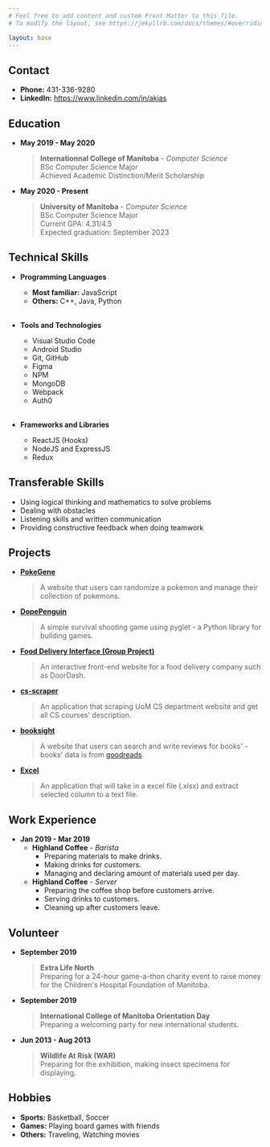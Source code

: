 ```yaml
---
# Feel free to add content and custom Front Matter to this file.
# To modify the layout, see https://jekyllrb.com/docs/themes/#overriding-theme-defaults

layout: base
---
```


## Contact

* **Phone:** 431-336-9280
* **LinkedIn:** <https://www.linkedin.com/in/akias>

## Education

* **May 2019 - May 2020**
  > **Internationnal College of Manitoba** - _Computer Science_  
    BSc Computer Science Major  
    Achieved Academic Distinction/Merit Scholarship

* **May 2020 - Present**
  > **University of Manitoba** - _Computer Science_  
    BSc Computer Science Major  
    Current GPA: 4.31/4.5  
    Expected graduation: September 2023

## Technical Skills

* **Programming Languages**
  * **Most familiar:** JavaScript  
  * **Others:** C++, Java, Python
  <br>

* **Tools and Technologies**
  * Visual Studio Code
  * Android Studio
  * Git, GitHub
  * Figma
  * NPM
  * MongoDB
  * Webpack
  * Auth0
  <br>

* **Frameworks and Libraries**
  * ReactJS (Hooks)
  * NodeJS and ExpressJS
  * Redux

## Transferable Skills

* Using logical thinking and mathematics to solve problems
* Dealing with obstacles
* Listening skills and written communication
* Providing constructive feedback when doing teamwork

## Projects

* [**PokeGene**](https://pokegene.surge.sh/)  
  > A website that users can randomize a pokemon and manage their collection of pokemons.

* [**DopePenguin**](https://github.com/namhai923/DopePenguin)  
  > A simple survival shooting game using pyglet - a Python library for building games.

* [**Food Delivery Interface (Group Project)**](https://github.com/namhai923/Food-Delivery-Interface)  
  > An interactive front-end website for a food delivery company such as DoorDash.

* [**cs-scraper**](https://github.com/namhai923/cs_scraper)
  > An application that scraping UoM CS department website and get all CS courses' description.

* [**booksight**](https://github.com/namhai923/booksight)  
  > A website that users can search and write reviews for books' - books' data is from [goodreads](https://www.goodreads.com/).

* [**Excel**](https://github.com/namhai923/Excel)
  > An application that will take in a excel file (.xlsx) and extract selected column to a text file.

## Work Experience

* **Jan 2019 - Mar 2019**
  * **Highland Coffee** - _Barista_
    * Preparing materials to make drinks.
    * Making drinks for customers.
    * Managing and declaring amount of materials used per day.
  * **Highland Coffee** - _Server_
    * Preparing the coffee shop before customers arrive.
    * Serving drinks to customers.
    * Cleaning up after customers leave.

## Volunteer

* **September 2019**
  > **Extra Life North**  
  Preparing for a 24-hour game-a-thon charity event to raise money for the Children's Hospital Foundation of Manitoba.
  
* **September 2019**
  > **International College of Manitoba Orientation Day**  
  Preparing a welcoming party for new international students.

* **Jun 2013 - Aug 2013**
  > **Wildlife At Risk (WAR)**  
  Preparing for the exhibition, making insect specimens for displaying.

## Hobbies

* **Sports:** Basketball, Soccer
* **Games:** Playing board games with friends
* **Others:** Traveling, Watching movies
